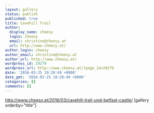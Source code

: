 ```yaml
---
layout: gallery
status: publish
published: true
title: Cavehill Trail
author:
  display_name: cheesy
  login: cheesy
  email: christine@cheesy.at
  url: http://www.cheesy.at/
author_login: cheesy
author_email: christine@cheesy.at
author_url: http://www.cheesy.at/
wordpress_id: 29279
wordpress_url: http://www.cheesy.at/?page_id=29279
date: '2016-03-25 19:20:49 +0000'
date_gmt: '2016-03-25 18:20:49 +0000'
categories: []
comments: []
---
```

http://www.cheesy.at/2016/03/cavehill-trail-und-belfast-castle/
[gallery orderby="title"]

